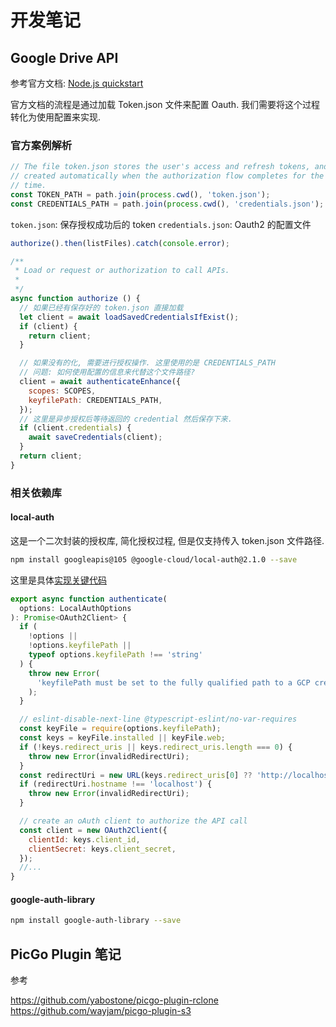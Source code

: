 # 开发笔记

## Google Drive API

参考官方文档: [Node.js quickstart](https://developers.google.com/drive/api/quickstart/nodejs)

官方文档的流程是通过加载 Token.json 文件来配置 Oauth. 我们需要将这个过程转化为使用配置来实现.

### 官方案例解析

```javascript
// The file token.json stores the user's access and refresh tokens, and is
// created automatically when the authorization flow completes for the first
// time.
const TOKEN_PATH = path.join(process.cwd(), 'token.json');
const CREDENTIALS_PATH = path.join(process.cwd(), 'credentials.json');
```

`token.json`: 保存授权成功后的 token
`credentials.json`: Oauth2 的配置文件

```javascript
authorize().then(listFiles).catch(console.error);

/**
 * Load or request or authorization to call APIs.
 *
 */
async function authorize () {
  // 如果已经有保存好的 token.json 直接加载
  let client = await loadSavedCredentialsIfExist();
  if (client) {
    return client;
  }

  // 如果没有的化, 需要进行授权操作. 这里使用的是 CREDENTIALS_PATH
  // 问题: 如何使用配置的信息来代替这个文件路径?
  client = await authenticateEnhance({
    scopes: SCOPES,
    keyfilePath: CREDENTIALS_PATH,
  });
  // 这里是异步授权后等待返回的 credential 然后保存下来.
  if (client.credentials) {
    await saveCredentials(client);
  }
  return client;
}
```

### 相关依赖库

#### local-auth

这是一个二次封装的授权库, 简化授权过程, 但是仅支持传入 token.json 文件路径.

```bash
npm install googleapis@105 @google-cloud/local-auth@2.1.0 --save
```

这里是具体[实现关键代码](https://github.com/googleapis/nodejs-local-auth/blob/67b792a1f795480d48f9ce0e5a74d2d7073b5fd4/src/index.ts#L73)

```javascript
export async function authenticate(
  options: LocalAuthOptions
): Promise<OAuth2Client> {
  if (
    !options ||
    !options.keyfilePath ||
    typeof options.keyfilePath !== 'string'
  ) {
    throw new Error(
      'keyfilePath must be set to the fully qualified path to a GCP credential keyfile.'
    );
  }

  // eslint-disable-next-line @typescript-eslint/no-var-requires
  const keyFile = require(options.keyfilePath);
  const keys = keyFile.installed || keyFile.web;
  if (!keys.redirect_uris || keys.redirect_uris.length === 0) {
    throw new Error(invalidRedirectUri);
  }
  const redirectUri = new URL(keys.redirect_uris[0] ?? 'http://localhost');
  if (redirectUri.hostname !== 'localhost') {
    throw new Error(invalidRedirectUri);
  }

  // create an oAuth client to authorize the API call
  const client = new OAuth2Client({
    clientId: keys.client_id,
    clientSecret: keys.client_secret,
  });
  //...
}
```


#### google-auth-library


```bash
npm install google-auth-library --save
```



## PicGo Plugin 笔记

参考

https://github.com/yabostone/picgo-plugin-rclone
https://github.com/wayjam/picgo-plugin-s3
